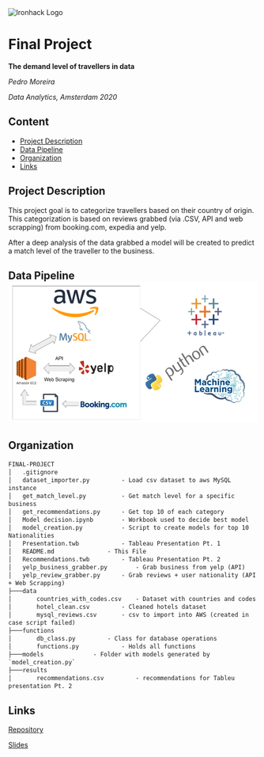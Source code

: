 <img src="https://bit.ly/2VnXWr2" alt="Ironhack Logo" width="100"/>

# Final Project

**The demand level of travellers in data**

*Pedro Moreira*

*Data Analytics, Amsterdam 2020*

## Content
- [Project Description](#project-description)
- [Data Pipeline](#data-pipeline)
- [Organization](#organization)
- [Links](#links)

## Project Description
This project goal is to categorize travellers based on their country of origin. This categorization is based on reviews grabbed (via .CSV, API and web scrapping) from booking.com, expedia and yelp.

After a deep analysis of the data grabbed a model will be created to predict a match level of the traveller to the business.

## Data Pipeline <img src="https://github.com/pmoreira1/Final-Project/raw/master/pics/data%20pipeline.png" alt="Data Pipeline">


## Organization
```
FINAL-PROJECT
│   .gitignore
│   dataset_importer.py			- Load csv dataset to aws MySQL instance
│   get_match_level.py			- Get match level for a specific business
│   get_recommendations.py		- Get top 10 of each category
│   Model decision.ipynb		- Workbook used to decide best model
│   model_creation.py			- Script to create models for top 10 Nationalities
│   Presentation.twb			- Tableau Presentation Pt. 1
│   README.md				- This File
│   Recommendations.twb			- Tableau Presentation Pt. 2
│   yelp_business_grabber.py		- Grab business from yelp (API)
│   yelp_review_grabber.py		- Grab reviews + user nationality (API + Web Scrapping)
├───data				
│       countries_with_codes.csv 	- Dataset with countries and codes
│       hotel_clean.csv			- Cleaned hotels dataset
│       mysql_reviews.csv		- csv to import into AWS (created in case script failed)
├───functions
│       db_class.py			- Class for database operations
│       functions.py			- Holds all functions
├───models				- Folder with models generated by `model_creation.py`
├───results
│       recommendations.csv 		- recommendations for Tableu presentation Pt. 2

```
## Links

[Repository](https://github.com/pmoreira1/final-project)

[Slides](https://docs.google.com/presentation/d/1j0eeq0fz75578fAVJXVEYlf8t-NFS1X-Zo07Bfz8IWA/edit?usp=sharing)

